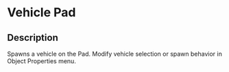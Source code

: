 # Vehicle Pad

## Description

Spawns a vehicle on the Pad. Modify vehicle selection or spawn behavior in Object Properties menu.
